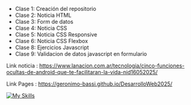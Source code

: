 

- Clase 1: Creación del repositorio  
- Clase 2: Noticia HTML  
- Clase 3: Form de datos  
- Clase 4: Noticia CSS  
- Clase 5: Noticia CSS Responsive
- Clase 6: Noticia CSS Flexbox
- Clase 8: Ejercicios Javascript
- Clase 9: Validacion de datos javascript en formulario


Link noticia : https://www.lanacion.com.ar/tecnologia/cinco-funciones-ocultas-de-android-que-te-facilitaran-la-vida-nid16052025/

Link Pages : https://geronimo-bassi.github.io/DesarrolloWeb2025/

[![My Skills](https://skillicons.dev/icons?i=html,css,js)](https://skillicons.dev)
